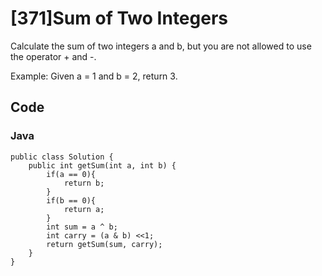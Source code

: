 # [371]Sum of Two Integers

Calculate the sum of two integers a and b, but you are not allowed to use the operator + and -.

Example:
Given a = 1 and b = 2, return 3.

## Code

### Java

```
public class Solution {
    public int getSum(int a, int b) {
        if(a == 0){
            return b;
        }
        if(b == 0){
            return a;
        }
        int sum = a ^ b;
        int carry = (a & b) <<1;
        return getSum(sum, carry);
    }
}
```
